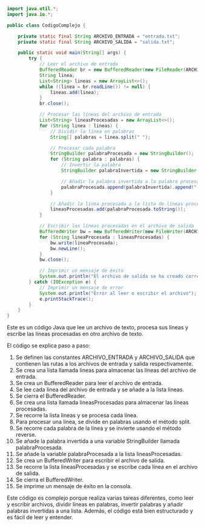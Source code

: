 ```java
import java.util.*;
import java.io.*;

public class CodigoComplejo {

    private static final String ARCHIVO_ENTRADA = "entrada.txt";
    private static final String ARCHIVO_SALIDA = "salida.txt";

    public static void main(String[] args) {
        try {
            // Leer el archivo de entrada
            BufferedReader br = new BufferedReader(new FileReader(ARCHIVO_ENTRADA));
            String linea;
            List<String> lineas = new ArrayList<>();
            while ((linea = br.readLine()) != null) {
                lineas.add(linea);
            }
            br.close();

            // Procesar las líneas del archivo de entrada
            List<String> lineasProcesadas = new ArrayList<>();
            for (String linea : lineas) {
                // Dividir la línea en palabras
                String[] palabras = linea.split(" ");

                // Procesar cada palabra
                StringBuilder palabraProcesada = new StringBuilder();
                for (String palabra : palabras) {
                    // Invertir la palabra
                    StringBuilder palabraInvertida = new StringBuilder(palabra).reverse();

                    // Añadir la palabra invertida a la palabra procesada
                    palabraProcesada.append(palabraInvertida).append(" ");
                }

                // Añadir la línea procesada a la lista de líneas procesadas
                lineasProcesadas.add(palabraProcesada.toString());
            }

            // Escribir las líneas procesadas en el archivo de salida
            BufferedWriter bw = new BufferedWriter(new FileWriter(ARCHIVO_SALIDA));
            for (String lineaProcesada : lineasProcesadas) {
                bw.write(lineaProcesada);
                bw.newLine();
            }
            bw.close();

            // Imprimir un mensaje de éxito
            System.out.println("El archivo de salida se ha creado correctamente");
        } catch (IOException e) {
            // Imprimir un mensaje de error
            System.out.println("Error al leer o escribir el archivo");
            e.printStackTrace();
        }
    }
}
```

Este es un código Java que lee un archivo de texto, procesa sus líneas y escribe las líneas procesadas en otro archivo de texto.

El código se explica paso a paso:

1. Se definen las constantes ARCHIVO_ENTRADA y ARCHIVO_SALIDA que contienen las rutas a los archivos de entrada y salida respectivamente.
2. Se crea una lista llamada lineas para almacenar las líneas del archivo de entrada.
3. Se crea un BufferedReader para leer el archivo de entrada.
4. Se lee cada línea del archivo de entrada y se añade a la lista lineas.
5. Se cierra el BufferedReader.
6. Se crea una lista llamada lineasProcesadas para almacenar las líneas procesadas.
7. Se recorre la lista lineas y se procesa cada línea.
8. Para procesar una línea, se divide en palabras usando el método split.
9. Se recorre cada palabra de la línea y se invierte usando el método reverse.
10. Se añade la palabra invertida a una variable StringBuilder llamada palabraProcesada.
11. Se añade la variable palabraProcesada a la lista lineasProcesadas.
12. Se crea un BufferedWriter para escribir el archivo de salida.
13. Se recorre la lista lineasProcesadas y se escribe cada línea en el archivo de salida.
14. Se cierra el BufferedWriter.
15. Se imprime un mensaje de éxito en la consola.

Este código es complejo porque realiza varias tareas diferentes, como leer y escribir archivos, dividir líneas en palabras, invertir palabras y añadir palabras invertidas a una lista. Además, el código está bien estructurado y es fácil de leer y entender.